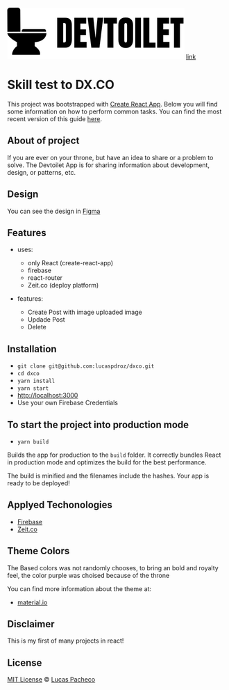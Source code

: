 

![Devtoilet logo](src/assets/Logo-black.svg)
[link](https://rpg-boards-gniknv2g6.now.sh)

# Skill test to DX.CO

This project was bootstrapped with [Create React App](https://github.com/facebookincubator/create-react-app).
Below you will find some information on how to perform common tasks.
You can find the most recent version of this guide [here](https://github.com/facebookincubator/create-react-app/blob/master/packages/react-scripts/template/README.md).

## About of project

If you are ever on your throne, but have an idea to share or a problem to solve.
The Devtoilet App is for sharing information about development, design, or patterns, etc.

## Design

You can see the design in
[Figma](https://www.figma.com/file/rCV3RoP63R9EePo19Ne6dM/DEVTOILET?node-id=0%3A1)


## Features
* uses:
  * only React (create-react-app)
  * firebase
  * react-router
  * Zeit.co (deploy platform)
  
* features:
  * Create Post with image uploaded image
  * Updade Post
  * Delete

## Installation

* `git clone git@github.com:lucaspdroz/dxco.git`
* `cd dxco`
* `yarn install`
* `yarn start`
* [http://localhost:3000](http://localhost:3000)
* Use your own Firebase Credentials



## To start the project into production mode

* `yarn build`

Builds the app for production to the `build` folder.
It correctly bundles React in production mode and optimizes the build for the best performance.

The build is minified and the filenames include the hashes.
Your app is ready to be deployed!

## Applyed Techonologies
 - [Firebase](https://firebase.google.com/)
 - [Zeit.co](https://zeit.co/)

## Theme Colors  
 The Based colors was not randomly chooses, to bring an bold and royalty feel, the color purple was choised because of the throne

You can find more information about the theme at:
 - [material.io](https://material.io/resources/color/#!/?view.left=1&view.right=1&primary.color=342441&secondary.color=c495f9)

## Disclaimer 

This is my first of many projects in react!


## License

[MIT License](./LICENSE) © [Lucas Pacheco](https://github.com/lucaspdroz)
